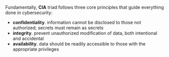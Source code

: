 Fundamentally, **CIA** triad follows three core principles that guide everything done in cybersecurity:
- **confidentiality**. information cannot be disclosed to those not authorized; secrets must remain as secrets
- **integrity**. prevent unauthorized modification of data, both intentional and accidental
- **availability**. data should be readily accessible to those with the appropriate privileges